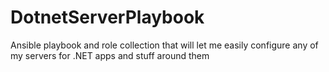 # DotnetServerPlaybook
Ansible playbook and role collection that will let me easily configure any of my servers for .NET apps and stuff around them
